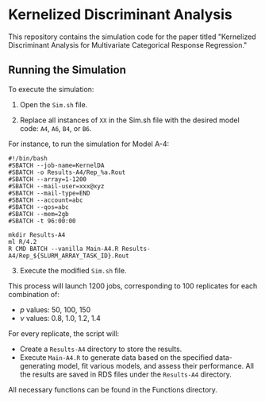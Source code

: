 # Kernelized Discriminant Analysis
This repository contains the simulation code for the paper titled "Kernelized Discriminant Analysis for Multivariate Categorical Response Regression."

## Running the Simulation
To execute the simulation:

1. Open the `Sim.sh` file.

2. Replace all instances of `XX` in the Sim.sh file with the desired model code: `A4`, `A6`, `B4`, or `B6`.

For instance, to run the simulation for Model A-4:
```
#!/bin/bash
#SBATCH --job-name=KernelDA
#SBATCH -o Results-A4/Rep_%a.Rout
#SBATCH --array=1-1200
#SBATCH --mail-user=xxx@xyz
#SBATCH --mail-type=END
#SBATCH --account=abc
#SBATCH --qos=abc
#SBATCH --mem=2gb
#SBATCH -t 96:00:00

mkdir Results-A4
ml R/4.2
R CMD BATCH --vanilla Main-A4.R Results-A4/Rep_${SLURM_ARRAY_TASK_ID}.Rout
```

3. Execute the modified `Sim.sh` file.

This process will launch 1200 jobs, corresponding to 100 replicates for each combination of:
+ $p$ values: 50, 100, 150
+ $\nu$ values: 0.8, 1.0, 1.2, 1.4

For every replicate, the script will:

+ Create a `Results-A4` directory to store the results.
+ Execute `Main-A4.R` to generate data based on the specified data-generating model, fit various models, and assess their performance. All the results are saved in RDS files under the `Results-A4` directory.

All necessary functions can be found in the Functions directory.

